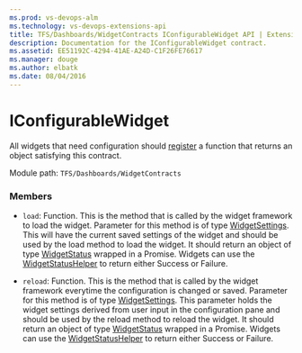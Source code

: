 ```yaml
---
ms.prod: vs-devops-alm
ms.technology: vs-devops-extensions-api
title: TFS/Dashboards/WidgetContracts IConfigurableWidget API | Extensions for Visual Studio Team Services
description: Documentation for the IConfigurableWidget contract.
ms.assetid: EE51192C-4294-41AE-A24D-C1F26FE76617
ms.manager: douge
ms.author: elbatk
ms.date: 08/04/2016
---
```


# IConfigurableWidget

All widgets that need configuration should [register](../../../../core-sdk.md#method_register) a function that returns an object satisfying this contract.

Module path: `TFS/Dashboards/WidgetContracts`

### Members

* `load`: Function. This is the method that is called by the widget framework to load the widget. Parameter for this method is of type [WidgetSettings](./WidgetSettings.md). 
This will have the current saved settings of the widget and should be used by the load method to load the widget.
It should return an object of type [WidgetStatus](./WidgetStatus.md) wrapped in a Promise. Widgets can use the [WidgetStatusHelper](./WidgetStatusHelper.md) to return either Success or Failure.

* `reload`: Function. This is the method that is called by the widget framework everytime the configuration is changed or saved. Parameter for this method is of type [WidgetSettings](./WidgetSettings.md). 
This parameter holds the widget settings derived from user input in the configuration pane and should be used by the reload method to reload the widget.
It should return an object of type [WidgetStatus](./WidgetStatus.md) wrapped in a Promise. Widgets can use the [WidgetStatusHelper](./WidgetStatusHelper.md) to return either Success or Failure.

